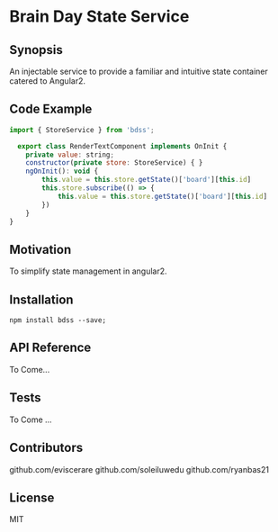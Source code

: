 # Brain Day State Service
## Synopsis

An injectable service to provide a familiar and intuitive state container catered to Angular2.

## Code Example

```js
import { StoreService } from 'bdss';

  export class RenderTextComponent implements OnInit {
    private value: string;
    constructor(private store: StoreService) { }
    ngOnInit(): void {
        this.value = this.store.getState()['board'][this.id]
        this.store.subscribe(() => {
            this.value = this.store.getState()['board'][this.id]
        })
    }
}
```
## Motivation
  To simplify state management in angular2.

## Installation
  ```
  npm install bdss --save;
  ```
## API Reference

To Come...
## Tests

To Come ...
## Contributors
github.com/eviscerare
github.com/soleiluwedu
github.com/ryanbas21
## License
MIT
